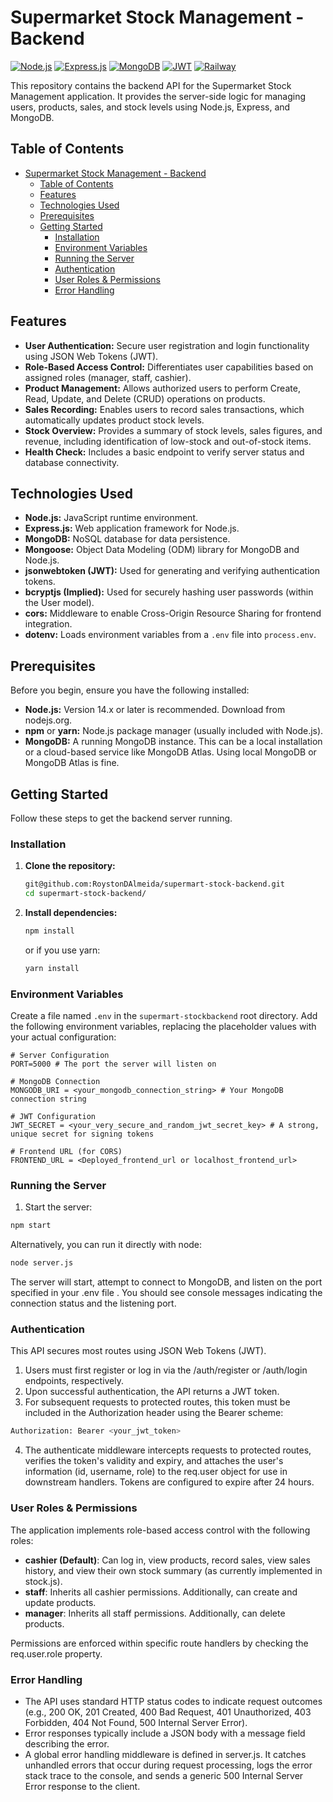 # Supermarket Stock Management - Backend

[![Node.js](https://img.shields.io/badge/Node.js-339933?style=for-the-badge&logo=nodedotjs&logoColor=white)](https://nodejs.org) [![Express.js](https://img.shields.io/badge/Express.js-000000?style=for-the-badge&logo=express&logoColor=white)](https://expressjs.com) [![MongoDB](https://img.shields.io/badge/MongoDB-47A248?style=for-the-badge&logo=mongodb&logoColor=white)](https://mongodb.com) [![JWT](https://img.shields.io/badge/JSON%20Web%20Tokens-000000?style=for-the-badge&logo=jsonwebtokens&logoColor=white)](https://jwt.io) [![Railway](https://img.shields.io/badge/Railway-0B0D0E?style=for-the-badge&logo=railway&logoColor=white)](https://railway.app)

This repository contains the backend API for the Supermarket Stock Management application. It provides the server-side logic for managing users, products, sales, and stock levels using Node.js, Express, and MongoDB.

## Table of Contents

- [Supermarket Stock Management - Backend](#supermarket-stock-management---backend)
  - [Table of Contents](#table-of-contents)
  - [Features](#features)
  - [Technologies Used](#technologies-used)
  - [Prerequisites](#prerequisites)
  - [Getting Started](#getting-started)
    - [Installation](#installation)
    - [Environment Variables](#environment-variables)
    - [Running the Server](#running-the-server)
    - [Authentication](#authentication)
    - [User Roles \& Permissions](#user-roles--permissions)
    - [Error Handling](#error-handling)

## Features

*   **User Authentication:** Secure user registration and login functionality using JSON Web Tokens (JWT).
*   **Role-Based Access Control:** Differentiates user capabilities based on assigned roles (manager, staff, cashier).
*   **Product Management:** Allows authorized users to perform Create, Read, Update, and Delete (CRUD) operations on products.
*   **Sales Recording:** Enables users to record sales transactions, which automatically updates product stock levels.
*   **Stock Overview:** Provides a summary of stock levels, sales figures, and revenue, including identification of low-stock and out-of-stock items.
*   **Health Check:** Includes a basic endpoint to verify server status and database connectivity.

## Technologies Used

*   **Node.js:** JavaScript runtime environment.
*   **Express.js:** Web application framework for Node.js.
*   **MongoDB:** NoSQL database for data persistence.
*   **Mongoose:** Object Data Modeling (ODM) library for MongoDB and Node.js.
*   **jsonwebtoken (JWT):** Used for generating and verifying authentication tokens.
*   **bcryptjs (Implied):** Used for securely hashing user passwords (within the User model).
*   **cors:** Middleware to enable Cross-Origin Resource Sharing for frontend integration.
*   **dotenv:** Loads environment variables from a `.env` file into `process.env`.

## Prerequisites

Before you begin, ensure you have the following installed:

*   **Node.js:** Version 14.x or later is recommended. Download from nodejs.org.
*   **npm** or **yarn:** Node.js package manager (usually included with Node.js).
*   **MongoDB:** A running MongoDB instance. This can be a local installation or a cloud-based service like MongoDB Atlas. Using local MongoDB or MongoDB Atlas is fine.

## Getting Started

Follow these steps to get the backend server running.

### Installation

1.  **Clone the repository:**
    ```bash
    git@github.com:RoystonDAlmeida/supermart-stock-backend.git
    cd supermart-stock-backend/
    ```

2.  **Install dependencies:**
    ```bash
    npm install
    ```
    or if you use yarn:
    ```bash
    yarn install
    ```

### Environment Variables

Create a file named `.env` in the `supermart-stockbackend` root directory. Add the following environment variables, replacing the placeholder values with your actual configuration:

```dotenv
# Server Configuration
PORT=5000 # The port the server will listen on

# MongoDB Connection
MONGODB_URI = <your_mongodb_connection_string> # Your MongoDB connection string

# JWT Configuration
JWT_SECRET = <your_very_secure_and_random_jwt_secret_key> # A strong, unique secret for signing tokens

# Frontend URL (for CORS)
FRONTEND_URL = <Deployed_frontend_url or localhost_frontend_url>
```

### Running the Server
1. Start the server:
```bash
npm start
```

Alternatively, you can run it directly with node:
```bash
node server.js
```

The server will start, attempt to connect to MongoDB, and listen on the port specified in your .env file . You should see console messages indicating the connection status and the listening port.

### Authentication
This API secures most routes using JSON Web Tokens (JWT).

1. Users must first register or log in via the /auth/register or /auth/login endpoints, respectively.
2. Upon successful authentication, the API returns a JWT token.
3. For subsequent requests to protected routes, this token must be included in the Authorization header using the Bearer scheme:
```bash
Authorization: Bearer <your_jwt_token>
```
4. The authenticate middleware intercepts requests to protected routes, verifies the token's validity and expiry, and attaches the user's information (id, username, role) to the req.user object for use in downstream handlers. Tokens are configured to expire after 24 hours.

### User Roles & Permissions
The application implements role-based access control with the following roles:

* **cashier (Default)**: Can log in, view products, record sales, view sales history, and view their own stock summary (as currently implemented in stock.js).
* **staff**: Inherits all cashier permissions. Additionally, can create and update products.
* **manager**: Inherits all staff permissions. Additionally, can delete products.

Permissions are enforced within specific route handlers by checking the req.user.role property.

### Error Handling
* The API uses standard HTTP status codes to indicate request outcomes (e.g., 200 OK, 201 Created, 400 Bad Request, 401 Unauthorized, 403 Forbidden, 404 Not Found, 500 Internal Server Error).
* Error responses typically include a JSON body with a message field describing the error.
* A global error handling middleware is defined in server.js. It catches unhandled errors that occur during request processing, logs the error stack trace to the console, and sends a generic 500 Internal Server Error response to the client.